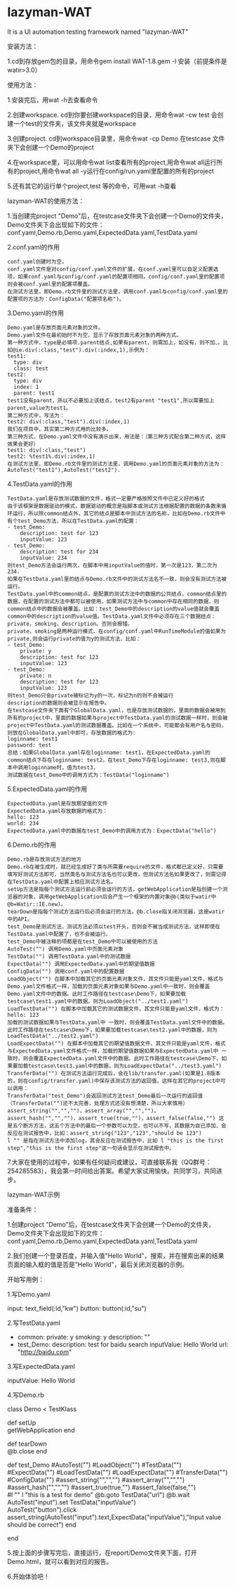 lazyman-WAT
===========

It is a UI automation testing framework named "lazyman-WAT"

安装方法：

1.cd到存放gem包的目录，用命令gem install WAT-1.8.gem -l 安装（前提条件是watir>3.0）

使用方法：

1.安装完后，用wat -h去查看命令

2.创建workspace. cd到你要创建workspace的目录，用命令wat -cw test  会创建一个test的文件夹，该文件夹就是workspace

3.创建project. cd到workspace目录里，用命令wat -cp Demo 在testcase 文件夹下会创建一个Demo的project

4.在workspace里，可以用命令wat list查看所有的project,用命令wat all运行所有的project,用命令wat all -y运行在config/run.yaml里配置的所有的project

5.还有其它的运行单个project,test 等的命令，可用wat -h查看

lazyman-WAT的使用方法：

1.当创建完project "Demo"后，在testcase文件夹下会创建一个Demo的文件夹，Demo文件夹下会出现如下的文件：conf.yaml,Demo.rb,Demo.yaml,ExpectedData.yaml,TestData.yaml

2.conf.yaml的作用

    conf.yaml创建时为空，
    conf.yaml文件是对config/conf.yaml文件的扩展，在conf.yaml里可以自定义配置选项，如果conf.yaml与config/conf.yaml的配置项相同，config/conf.yaml里的配置项则会被conf.yaml里的配置项覆盖。
    在测试方法里，即Demo.rb文件里的测试方法里，调用conf.yaml与config/conf.yaml里的配置项的方法为：ConfigData("配置项名称")。

3.Demo.yaml的作用

    Demo.yaml是存放页面元素对象的文件。
    Demo.yaml文件在最初始时不为空，显示了存放页面元素对象的两种方式。
    第一种方式中，type是必填项.parent结点,如果有parent，则需加上，如没有，则不加、。比如@ie.div(:class,"test").div(:index,1),示例为：
    test1:
      type: div
      class: test
    test2:
      type: div
      index: 1
      parent: test1
    test1没有parent，所以不必要加上该结点，test2有parent "test1",所以需要加上parent,value为test1。
    第二种方式中，写法为：
    test2: div(:class,"test").div(:index,1)
    我们在项目中，其实第二种方式用的比较多。
    第三种方式，在Demo.yaml文件中没有演示出来，用法是：（第三种方式配合第二种方式，这样效果会更好）
    test1: div(:class,"test")
    test2: %test1%.div(:index,1)
    在测试方法里，即Demo.rb文件里的测试方法里，调用Demo.yaml的页面元素对象的方法为：AutoTest("test1"),AutoTest("test2").

4.TestData.yaml的作用

    TestData.yaml是存放测试数据的文件，格式一定要严格按照文件中已定义好的格式
    由于该框架是数据驱动的模式，数据驱动的概念是指脚本或测试方法根据配置的数据的条数来循环运行，所以除common结点外，其它的结点是脚本中测试方法的名称，比如在Demo.rb文件中有个test_Demo方法，所以在TestData.yaml的配置：
    - test_Demo:
        description: test for 123
        inputValue: 123
    - test_Demo:
        description: test for 234
        inputValue: 234
    则test_Demo方法会运行两次，在脚本中用inputValue的值时，第一次是123，第二次为234.
    如果在TestData.yaml里的结点与Demo.rb文件中的测试方法名不一致，则会没有测试方法被运行。
    TestData.yaml中的common结点，是配置的测试方法中的数据的公共结点，common结点里的数据，在配置的测试方法中都可以被使用，如果测试方法中与common中存在相同的数据，则common结点中的数据会被覆盖。比如：test_Demo中的description的value值就会覆盖common中的description的value值。TestData.yaml文件中必须存在三个数据结点：private，smoking，description。否则会报错。
    private，smoking是两种运行模式，在config/conf.yaml中RunTimeModule的值如果为private,则会运行private的值为y的测试方法，比如：
    - test_Demo:
        private: y
        description: test for 123
        inputValue: 123
    - test_Demo:
        private: n
        description: test for 123
        inputValue: 123
    则test_Demo只会private被标记为y的一次，标记为n的则不会被运行
    description的数据则会被显示在报告中。
    在testcase文件夹下面有个GlobalData.yaml，也是存放测试数据的，里面的数据会被用到所有的project中，里面的数据如果与project中TestData.yaml的测试数据一样时，则会被project中TestData.yaml的测试数据覆盖。比如在一个系统中，可能都会有用户名与密码，则放在GlobalData.yaml中即可，存放数据的格式为:
    loginname: test1
    password: test
    总结：如果GlobalData.yaml存在loginname: test1，在ExpectedData.yaml的common结点下存在loginname: test2，在test_Demo下存在loginname: test3,则在脚本中调用loginname时，值为test3.
    测试数据在test_Demo中的调用方式为：TestData("loginname")

5.ExpectedData.yaml的作用

    ExpectedData.yaml是存放期望值的文件
    ExpectedData.yaml存放数据的格式为：
    hello: 123
    world: 234
    ExpectedData.yaml中的数据在test_Demo中的调用方式为：ExpectData("hello")

6.Demo.rb的作用

    Demo.rb是存放测试方法的地方
    Demo.rb在被生成时，就已经生成好了类与所需要require的文件，格式都已定义好，只需要填写好测试方法即可，当然类名与测试方法名也可以更改，但测试方法名如果更改了，则需记得在TestData.yaml中配置上相应测试方法名。
    setUp方法是指每个测试方法运行前必须会运行的方法，getWebApplication是指创建一个浏览器的对象，调用getWebApplication后会产生一个框架的内置对象@b(类似于watir中@b=Watir::IE.new)。
    tearDown是指每个测试方法运行后必须会运行的方法。@b.close指关闭浏览器，这是watir中的API。
    test_Demo是测试方法，测试方法必须以test开头，否则会不被当成测试方法，这样即使在TestData.yaml中配置了，也不会被运行。
    test_Demo中被注释的项都是在test_Demo中可以被使用的方法
    AutoTest("") 调用Demo.yaml中页面元素对象
    TestData("") 调用TestData.yaml中的测试数据
    ExpectData("") 调用ExpectedData.yaml中的期望值数据
    ConfigData("") 调用conf.yaml中的配置数据
    LoadObject("") 在脚本中加载其它的页面元素对象文件，其文件只能是yaml文件，格式与Demo.yaml文件格式一样，加载的页面元素对象如果与Demo.yaml中一致时，则会覆盖Demo.yaml文件中的数据。此时工作路径在testcase\Demo下，如果要加载testcase\test1.yaml中的数据，则为LoadObject("../test1.yaml")
    LoadTestData("") 在脚本中加载其它的测试数据文件，其文件只能是yaml文件，格式为：
    hello: 123
    加载的测试数据如果与TestData.yaml中 一致时，则会覆盖TestData.yaml文件中的数据。此时工作路径在testcase\Demo下，如果要加载testcase\test2.yaml中的数据，则为LoadTestData("../test2.yaml")
    LoadExpectData("") 在脚本中加载其它的期望值数据文件，其文件只能是yaml文件，格式与ExpectedData.yaml文件格式一样，加载的期望值数据如果与ExpectedData.yaml中 一致时，则会覆盖ExpectedData.yaml文件中的数据。此时工作路径在testcase\Demo下，如果要加载testcase\test3.yaml中的数据，则为LoadExpectData("../test3.yaml")
    TransferData("") 在测试方法运行完成后，会在lib/transfer.yaml(如果是1.8版本的，则在config/transfer.yaml)中保存该测试方法的返回值，这样在其它的project中可以调用：
    TransferData("test_Demo")会返回测试方法test_Demo最后一次运行的返回值（TransferData("")还不太完善，处理方式还没有想清楚，所以大家慎用）
    assert_string("","","")，assert_array("","","")，assert_hash("","","")，assert_true(true,"")，assert_false(false,"") 这是五个断方方法，这五个方法中的最后一个参数可以为空，也可以不写，其数据为自已添加，会反应在测试报告中，比如：assert_string("123","123","should be 123")
    l "" 是指在测试方法中添加log，其会反应在测试报告中，比如 l "this is the first step","this is the first step"这一句话会显示在测试报告中。

7.大家在使用的过程中，如果有任何疑问或建议，可直接联系我（QQ群号：254285583），我会第一时间给出答案。希望大家试用愉快。共同学习，共同进步。

 

lazyman-WAT示例

准备条件：

1.创建project "Demo"后，在testcase文件夹下会创建一个Demo的文件夹，Demo文件夹下会出现如下的文件：conf.yaml,Demo.rb,Demo.yaml,ExpectedData.yaml,TestData.yaml

2.我们创建一个登录百度，并输入值"Hello World"，搜索，并在搜索出来的结果页面的输入框的值是否是"Hello World"，最后关闭浏览器的示例。

开始写用例：

1.写Demo.yaml

input: text_field(:id,"kw")
button: button(:id,"su")

2.写TestData.yaml

- common:
    private: y
    smoking: y
    description: ""
- test_Demo:
    description: test for baidu search
    inputValue: Hello World
    url: "http://baidu.com"

3.写ExpectedData.yaml

inputValue: Hello World

4.写Demo.rb

class Demo < TestKlass
 
  def setUp    
    getWebApplication
  end
 
  def tearDown    
    @b.close
  end
 
  def test_Demo
    #AutoTest("")
    #LoadObject("")
    #TestData("")
    #ExpectData("")
    #LoadTestData("")
    #LoadExpectData("")
    #TransferData("")
    #ConfigData("")
    #assert_string("","","")
    #assert_array("","","")
    #assert_hash("","","")
    #assert_true(true,"")
    #assert_false(false,"")    
    #l ""
    l "this is a test for demo"
    @b.goto TestData("url")
    @b.wait
    AutoTest("input").set TestData("inputValue")    
    AutoTest("button").click    
    assert_string(AutoTest("input").text,ExpectData("inputValue"),"Input value should be correct")
  end
    
end 

5.按上面的步骤写完后，直接运行，在report/Demo文件夹下面，打开Demo.html，就可以看到对应的报告。

6.开始体验吧！
